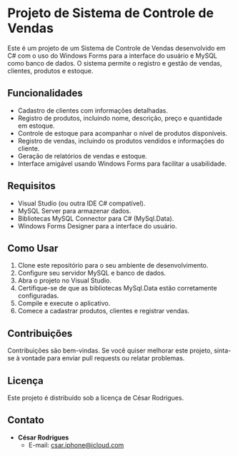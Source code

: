 # Projeto de Sistema de Controle de Vendas

Este é um projeto de um Sistema de Controle de Vendas desenvolvido em C# com o uso do Windows Forms para a interface do usuário e MySQL como banco de dados. O sistema permite o registro e gestão de vendas, clientes, produtos e estoque.

## Funcionalidades

- Cadastro de clientes com informações detalhadas.
- Registro de produtos, incluindo nome, descrição, preço e quantidade em estoque.
- Controle de estoque para acompanhar o nível de produtos disponíveis.
- Registro de vendas, incluindo os produtos vendidos e informações do cliente.
- Geração de relatórios de vendas e estoque.
- Interface amigável usando Windows Forms para facilitar a usabilidade.

## Requisitos

- Visual Studio (ou outra IDE C# compatível).
- MySQL Server para armazenar dados.
- Bibliotecas MySQL Connector para C# (MySql.Data).
- Windows Forms Designer para a interface do usuário.

## Como Usar

1. Clone este repositório para o seu ambiente de desenvolvimento.
2. Configure seu servidor MySQL e banco de dados.
3. Abra o projeto no Visual Studio.
4. Certifique-se de que as bibliotecas MySql.Data estão corretamente configuradas.
5. Compile e execute o aplicativo.
6. Comece a cadastrar produtos, clientes e registrar vendas.

## Contribuições

Contribuições são bem-vindas. Se você quiser melhorar este projeto, sinta-se à vontade para enviar pull requests ou relatar problemas.

## Licença

Este projeto é distribuído sob a licença de César Rodrigues.

## Contato

- **César Rodrigues**
  - E-mail: csar.iphone@icloud.com
